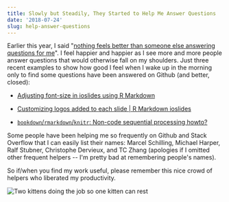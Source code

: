 ```yaml
---
title: Slowly but Steadily, They Started to Help Me Answer Questions
date: '2018-07-24'
slug: help-answer-questions
---
```


Earlier this year, I said "[nothing feels better than someone else answering questions for me](/en/2018/01/thanks-marcel-schilling/)". I feel happier and happier as I see more and more people answer questions that would otherwise fall on my shoulders. Just three recent examples to show how good I feel when I wake up in the morning only to find some questions have been answered on Github (and better, closed):

- [Adjusting font-size in ioslides using R Markdown](https://github.com/rstudio/rmarkdown-book/issues/30)

- [Customizing logos added to each slide | R Markdown ioslides](https://github.com/rstudio/rmarkdown-book/issues/31)

- [`bookdown`/`rmarkdown`/`knitr`: Non-code sequential processing howto?](https://github.com/rstudio/bookdown/issues/602)

Some people have been helping me so frequently on Github and Stack Overflow that I can easily list their names: Marcel Schilling, Michael Harper, Ralf Stubner, Christophe Dervieux, and TC Zhang (apologies if I omitted other frequent helpers -- I'm pretty bad at remembering people's names).

So if/when you find my work useful, please remember this nice crowd of helpers who liberated my productivity.

![Two kittens doing the job so one kitten can rest](https://slides.yihui.org/gif/cats-celebrate.gif)
